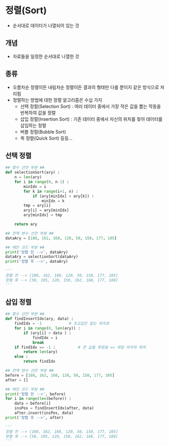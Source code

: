 # 정렬(Sort)
- 순서대로 데이터가 나열되어 있는 것

## 개념
- 자료들을 일정한 순서대로 나열한 것

## 종류
- 오름차순 정렬이든 내림차순 정렬이든 결과의 형태만 다를 뿐이지 같은 방식으로 처리됨
- 정렬하는 방법에 대한 정렬 알고리즘은 수십 가지
    - 선택 정렬(Selection Sort) : 여러 데이터 중에서 가장 작은 값을 뽑는 작동을 반복하여 값을 정렬
    - 삽입 정렬(Insertion Sort) : 기존 데이터 중에서 자신의 위치를 찾아 데이터를 삽입하는 정렬
    - 버블 정렬(Bubble Sort)
    - 퀵 정렬(Quick Sort) 등등...

## 선택 정렬
```python
## 함수 선언 부분 ##
def selectionSort(ary) :
	n = len(ary)
	for i in range(0, n-1) :
		minIdx = i
		for k in range(i+1, n) :
			if (ary[minIdx] > ary[k]) :
				minIdx = k
		tmp = ary[i]
		ary[i] = ary[minIdx]
		ary[minIdx] = tmp

	return ary

## 전역 변수 선언 부분 ##
dataAry = [188, 162, 168, 120, 50, 150, 177, 105]

## 메인 코드 부분 ##
print('정렬 전 -->', dataAry)
dataAry = selectionSort(dataAry)
print('정렬 후 -->', dataAry)

'''
정렬 전 --> [188, 162, 168, 120, 50, 150, 177, 105]
정렬 후 --> [50, 105, 120, 150, 162, 168, 177, 188]
'''
```

## 삽입 정렬

```python
## 함수 선언 부분 ##
def findInsertIdx(ary, data) :
	findIdx = -1			# 초깃값은 없는 위치로
	for i in range(0, len(ary)) :
		if (ary[i] > data ) :
			findIdx = i
			break
	if findIdx == -1 :			# 큰 값을 못찾음 == 제일 마지막 위치
		return len(ary)
	else :
		return findIdx

## 전역 변수 선언 부분 ##
before = [188, 162, 168, 120, 50, 150, 177, 105]
after = []

## 메인 코드 부분 ##
print('정렬 전 -->', before)
for i in range(len(before)) :
	data = before[i]
	insPos = findInsertIdx(after, data)
	after.insert(insPos, data)
print('정렬 후 -->', after)

'''
정렬 전 --> [188, 162, 168, 120, 50, 150, 177, 105]
정렬 후 --> [50, 105, 120, 150, 162, 168, 177, 188]
'''
```